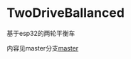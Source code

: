 # TwoDriveBallanced
基于esp32的两轮平衡车

内容见master分支[master](https://github.com/Leannnnnnn/TwoDriveBallanced/tree/master)
